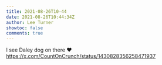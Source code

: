 ```yaml
---
title: 2021-08-26T10-44
date: 2021-08-26T10:44:34Z
author: Lee Turner
showtoc: false
comments: true
---
```


I see Daley dog on there ❤️ https://x.com/CountOnCrunch/status/1430828356258471937

